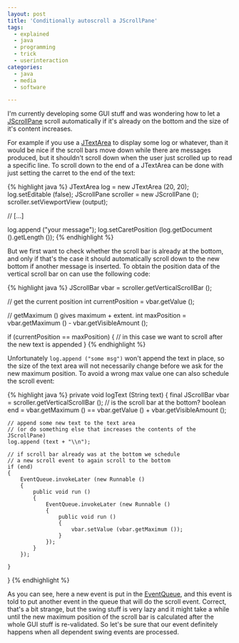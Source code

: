 ```yaml
---
layout: post
title: 'Conditionally autoscroll a JScrollPane'
tags:
  - explained
  - java
  - programming
  - trick
  - userinteraction
categories:
  - java
  - media
  - software

---
```


I'm currently developing some GUI stuff and was wondering how to let a <a href="http://docs.oracle.com/javase/1.4.2/docs/api/javax/swing/JScrollPane.html">JScrollPane</a> scroll automatically if it's already on the bottom and the size of it's content increases.


For example if you use a <a href="http://docs.oracle.com/javase/1.4.2/docs/api/javax/swing/JTextArea.html">JTextArea</a> to display some log or whatever, than it would be nice if the scroll bars move down while there are messages produced, but it shouldn't scroll down when the user just scrolled up to read a specific line.
To scroll down to the end of a JTextArea can be done with just setting the carret to the end of the text:



{% highlight java %}
JTextArea log = new JTextArea (20, 20);
log.setEditable (false);
JScrollPane scroller = new JScrollPane ();
scroller.setViewportView (output);

// [...]

log.append ("your message");
log.setCaretPosition (log.getDocument ().getLength ());
{% endhighlight %}



But we first want to check whether the scroll bar is already at the bottom, and only if that's the case it should automatically scroll down to the new bottom if another message is inserted.
To obtain the position data of the vertical scroll bar on can use the following code:



{% highlight java %}
JScrollBar vbar = scroller.getVerticalScrollBar ();

// get the current position
int currentPosition = vbar.getValue ();

// getMaximum () gives maximum + extent.
int maxPosition = vbar.getMaximum () - vbar.getVisibleAmount ();

if (currentPosition == maxPosition)
{
	// in this case we want to scroll after the new text is appended
}
{% endhighlight %}



Unfortunately  `log.append ("some msg")`  won't append the text in place, so the size of the text area will not necessarily change before we ask for the new maximum position. To avoid a wrong max value one can also schedule the scroll event:



{% highlight java %}
private void logText (String text)
{
	final JScrollBar vbar = scroller.getVerticalScrollBar ();
	// is the scroll bar at the bottom?
	boolean end = vbar.getMaximum () == vbar.getValue () + vbar.getVisibleAmount ();
	
	// append some new text to the text area
	// (or do something else that increases the contents of the JScrollPane)
	log.append (text + "\\n");
	
	// if scroll bar already was at the bottom we schedule
	// a new scroll event to again scroll to the bottom
	if (end)
	{
		EventQueue.invokeLater (new Runnable ()
		{
			public void run ()
			{
				EventQueue.invokeLater (new Runnable ()
				{
					public void run ()
					{
						vbar.setValue (vbar.getMaximum ());
					}
				});
			}
		});
		
	}
}
{% endhighlight %}



As you can see, here a new event is put in the <a href="http://docs.oracle.com/javase/1.4.2/docs/api/java/awt/EventQueue.html">EventQueue</a>, and this event is told to put another event in the queue that will do the scroll event. Correct, that's a bit strange, but the swing stuff is very lazy and it might take a while until the new maximum position of the scroll bar is calculated after the whole GUI stuff is re-validated. So let's be sure that our event definitely happens when all dependent swing events are processed.

